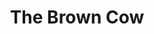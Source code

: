 ---
Name: The Brown Cow
Area: Bingley
Address: The Brown Cow, Ireland Bridge, Bingley, United Kingdom
Postcode: 
Web: https://browncowbingley.com
Facebook: https://www.facebook.com/Bingleybrowncow
Lat: '53.849957'
Lng: "-1.8419507"
Member: 'no'
Description: 
splash: TheBrownCow.jpg
image-credit: 'Photo: Nigel Bain, Bingley Camera Club'
internal-link: 
internal-link-text: 
LastUpdated: '2023-02-23'
closed-date: 
title: The Brown Cow
permalink: "/venues/the_brown_cow.html"
layout: venue_page
---